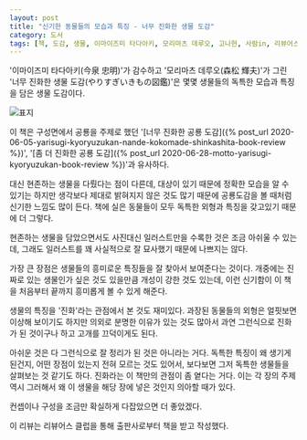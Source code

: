 ```yaml
---
layout: post
title: "신기한 동물들의 모습과 특징 - 너무 진화한 생물 도감"
category: 도서
tags: [책, 도감, 생물, 이마이즈미 타다아키, 모리마츠 데루오, 고나현, 사람in, 리뷰어스 클럽, 서평]
---
```


'이마이즈미 타다아키(今泉 忠明)'가 감수하고
'모리마츠 데루오(森松 輝夫)'가 그린
'너무 진화한 생물 도감(やりすぎいきもの図鑑)'은
몇몇 생물들의 독특한 모습과 특징을 담은 생물 도감이다.

![표지](https://images2.imgbox.com/87/13/TkARL4YM_o.jpg)

이 책은 구성면에서 공룡을 주제로 했던
'[너무 진화한 공룡 도감]({% post_url 2020-06-05-yarisugi-kyoryuzukan-nande-kokomade-shinkashita-book-review %})',
'[좀 더 진화한 공룡 도감]({% post_url 2020-06-28-motto-yarisugi-kyoryuzukan-book-review %})'과 유사하다.

대신 현존하는 생물을 다뤘다는 점이 다른데,
대상이 있기 때문에 정확한 모습을 알 수 있기는 하지만
생각보다 제대로 밝혀지지 않은 것도 많기 때문에
공룡도감을 볼 때처럼 신기한 느낌도 많이 든다.
책에 실은 동물들이 모두 독특한 외형과 특징을 갖고있기 때문에 더 그렇다.

현존하는 생물을 담았으면서도 사진대신 일러스트만을 수록한 것은 조금 아쉬울 수 있는데,
그래도 일러스트를 꽤 사실적으로 잘 묘사했기 때문에 나쁘지는 않다.

가장 큰 장점은 생물들의 흥미로운 특징들을 잘 찾아서 보여준다는 것이다.
개중에는 진짜로 있는 생물인가 싶은 것도 있을만큼 개성이 강한 것도 있는데,
이런 신기함이 이 책을 처음부터 끝까지 흥미롭게 볼 수 있게 해준다.

생물의 특징을 '진화'라는 관점에서 본 것도 재미있다.
과장된 동물들의 외형은 얼핏보면 이상해 보이기도 하지만
의외로 분명한 이유가 있는 것도 많아서
과연 그런식으로 진화가 된 것이구나 하고 고개를 끄덕이게도 된다.

아쉬운 것은 다 그런식으로 잘 정리가 된 것은 아니라는 거다.
독특한 특징이 왜 생기게 된건지, 어떤 장점이 있는지 전혀 모르는 것도 있어서,
보다보면 그저 독특한 생물들을 살펴보는 것 같기도 하다.
진화라는 이 책만의 관점이 좀 옅다는 거다.
이는 각 장의 주제 역시 그러해서
왜 이 생물을 해당 장에 넣은 것인지 의아할 때가 있다.

컨셉이나 구성을 조금만 확실하게 다잡았으면 더 좋았겠다.



<div class="im im-info">
이 리뷰는 리뷰어스 클럽을 통해 출판사로부터 책을 받고 작성했다.
</div>
